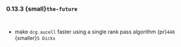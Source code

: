 ### 0.13.3 {small}`the-future`

```{rubric} Features
```


```{rubric} Performance
```
* make `dcg.aucell` faster using a single rank pass algorithm {pr}`448` {smaller}`S Dicks`

```{rubric} Bug fixes
```

```{rubric} Misc
```
